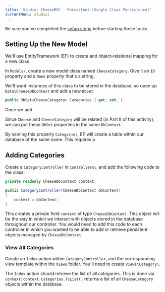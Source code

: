 ```yaml
---
title: 'Studio: CheeseMVC - Persistent (Single Class Persistence)'
currentMenu: studios
---
```


Be sure you've completed the [setup steps](../) before starting these tasks.

## Setting Up the New Model

We'll use EntityFramework (EF) to create and object-relational mapping for a new class.

In `Models/`, create a new model class named `CheeseCategory`. Give it an `ID` property and a `Name` property that's a string.

We'll want instances of this class to be stored in the database, so open up `Data\CheeseDbContext` and add a new `DbSet`:

```csharp
public DbSet<CheeseCategory> Categories { get; set; }
```

<aside class="aside-note" markdown="1">
Once we add
</aside>

Since `Cheese` and `CheeseCategory` will be related (in Part II of this activity), we can put these `DbSet` properties in the same `DbContext`.

By naming this property `Categories`, EF will create a table within our database of the same name. This requires a

## Adding Categories

Create a `CategoryController` in `Controllers\`, and add the following code to the class:

```csharp
private readonly CheeseDbContext context;

public CategoryController(CheeseDbContext dbContext)
{
    context = dbContext;
}
```

This creates a private field `context` of type `CheeseDbContext`. This object will be the way in which we interact with objects stored in the database throughout our controller. You would need to add this code to each controller in which you wanted to be able to add or retrieve persistent objects managed by `CheeseDbContext`.

### View All Categories

Create an `Index` action within `CategoryController`, and the corresponding view template within the `Views` folder. You'll need to create `Views\Category\`.

The `Index` action should retrieve the list of all categories. This is done via `context`: `context.Categories.ToList()` returns a list of all `CheeseCategory` objects within the database.
